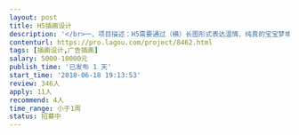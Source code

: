 ```yaml
---                
layout: post       
title: H5插画设计           
description: '</br>一、项目描述：H5需要通过（横）长图形式表达温情、纯真的宝宝梦境世界，天马行空的、可爱的、科幻的等等共有6条线，每条线对应一个故事一个梦境世界。每个故事线的长图可切分为3张标准图左右，其次每个故事对应一个TAG图。</br></br>二、手绘风格：以温情、温馨、有爱为基础，同时兼具多种类型风格</br></br>三、人员要求：有相关手绘经验，有手绘作品；能驾驭多种手绘类型；有良好的沟通能力和契约精神</br>'     
contenturl: https://pro.lagou.com/project/8462.html      
tags: [插画设计,广告插画]            
salary: 5000-10000元          
publish_time: '已发布 1 天'         
start_time: '2018-06-18 19:13:53'           
review: 346人                   
apply: 11人                   
recommend: 4人                   
time_range: 小于1周              
status: 招募中                  
---                 
```

